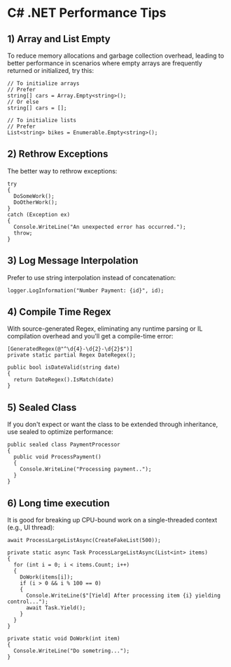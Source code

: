 # C# .NET Performance Tips

## 1) Array and List Empty
To reduce memory allocations and garbage collection overhead, leading to better performance in scenarios where empty arrays are frequently returned or initialized, try this:
```
// To initialize arrays
// Prefer
string[] cars = Array.Empty<string>();
// Or else
string[] cars = [];
```
```
// To initialize lists
// Prefer
List<string> bikes = Enumerable.Empty<string>();
```

## 2) Rethrow Exceptions
The better way to rethrow exceptions:
```
try
{
  DoSomeWork();
  DoOtherWork();
}
catch (Exception ex)
{
  Console.WriteLine("An unexpected error has occurred.");
  throw;
}
```

## 3) Log Message Interpolation
Prefer to use string interpolation instead of concatenation:
```
logger.LogInformation("Number Payment: {id}", id);
```

## 4) Compile Time Regex
With source-generated Regex, eliminating any runtime parsing or IL compilation overhead and you'll get a compile-time error:
```
[GeneratedRegex(@"^\d{4}-\d{2}-\d{2}$")]
private static partial Regex DateRegex();

public bool isDateValid(string date)
{
  return DateRegex().IsMatch(date)
}
```

## 5) Sealed Class
If you don't expect or want the class to be extended through inheritance, use sealed to optimize performance:
```
public sealed class PaymentProcessor
{
  public void ProcessPayment()
  {
    Console.WriteLine("Processing payment..");
  }
}
```

## 6) Long time execution
It is good for breaking up CPU-bound work on a single-threaded context (e.g., UI thread):
```
await ProcessLargeListAsync(CreateFakeList(500));

private static async Task ProcessLargeListAsync(List<int> items)
{
  for (int i = 0; i < items.Count; i++)
  {
    DoWork(items[i]);
    if (i > 0 && i % 100 == 0)
    {
      Console.WriteLine($"[Yield] After processing item {i} yielding control...");
      await Task.Yield();
    }
  }
}

private static void DoWork(int item)
{
  Console.WriteLine("Do sometring...");
}
```



